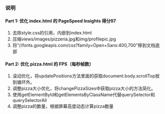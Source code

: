### 说明

#### Part 1: 优化 index.html 的 PageSpeed Insights 得分97

1. 去除style.css的引用，内嵌到index.html
2. 压缩views/images/pizzeria.jpg和img/profilepic.jpg
3. 将"//fonts.googleapis.com/css?family=Open+Sans:400,700"移到文档底部

#### Part 2: 优化 pizza.html 的 FPS（每秒帧数）

1. 滚动优化，将updatePositions方法里面的获取document.body.scrollTop放到循环外。
2. 调整pizza大小优化，将changePizzaSizes中获取pizza大小的方法简化。
3. 使用getElementById和getElementsByClassName代替querySelector和querySelectorAll
4. 调整pizza的数量，根据屏幕高度动态计算pizza数量
